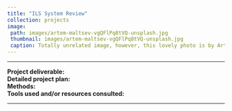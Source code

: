 ```yaml
---
title: "ILS System Review"
collection: projects
image: 
 path: images/artem-maltsev-vgQFlPq8tVQ-unsplash.jpg
 thumbnail: images/artem-maltsev-vgQFlPq8tVQ-unsplash.jpg
 caption: Totally unrelated image, however, this lovely photo is by Artem Maltsev on Unsplash.
---
```

---
**Project deliverable:**  
**Detailed project plan:**  
**Methods:**  
**Tools used and/or resources consulted:**  

---
